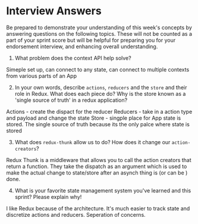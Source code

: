 # Interview Answers
Be prepared to demonstrate your understanding of this week's concepts by answering questions on the following topics. These will not be counted as a part of your sprint score but will be helpful for preparing you for your endorsement interview, and enhancing overall understanding.

1. What problem does the context API help solve?

Simeple set up, can connect to any state, can connect to multiple contexts from various parts of an App


2. In your own words, describe `actions`, `reducers` and the `store` and their role in Redux. What does each piece do? Why is the store known as a 'single source of truth' in a redux application?

Actions - create the dispact for the reducer
Reducers - take in a action type and payload and change the state
Store - singple place for App state is stored. The single source of truth because its the only palce where state is stored

3. What does `redux-thunk` allow us to do? How does it change our `action-creators`?

Redux Thunk is a middleware that allows you to call the action creators that return a function. They take the dispatch as an argument which is used to make the actual change to state/store after an asynch thing is (or can be ) done.

4. What is your favorite state management system you've learned and this sprint? Please explain why!

I like Redux because of the architecture. It's much easier to track state and discretize actions and reducers. Seperation of concerns.
